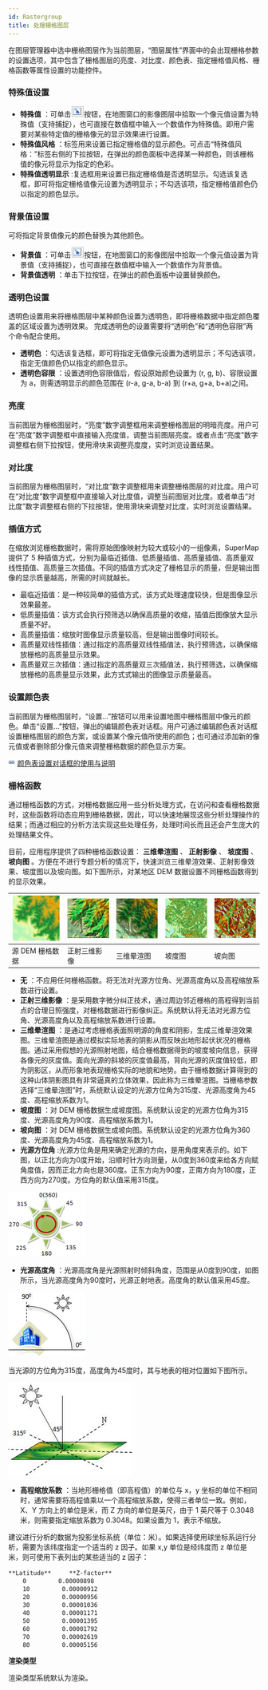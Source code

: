 ```yaml
---
id: Rastergroup
title: 处理栅格图层
---
```

在图层管理器中选中栅格图层作为当前图层，“图层属性”界面中的会出现栅格参数的设置选项，其中包含了栅格图层的亮度、对比度、颜色表、指定栅格值风格、栅格函数等属性设置的功能控件。

 
### 特殊值设置

* **特殊值** ：可单击![](img/Pickup.png)按钮，在地图窗口的影像图层中拾取一个像元值设置为特殊值（支持捕捉），也可直接在数值框中输入一个数值作为特殊值。即用户需要对某些特定值的栅格像元的显示效果进行设置。
* **特殊值风格** ：标签用来设置已指定栅格值的显示颜色。可点击“特殊值风格：”标签右侧的下拉按钮，在弹出的颜色面板中选择某一种颜色，则该栅格值的像元将显示为指定的色彩。 
* **特殊值透明显示** :复选框用来设置已指定栅格值是否透明显示。勾选该复选框，即可将指定栅格值像元设置为透明显示；不勾选该项，指定栅格值颜色仍以指定的颜色显示。 

### 背景值设置

可将指定背景值像元的颜色替换为其他颜色。

* **背景值** ：可单击![](img/Pickup.png)按钮，在地图窗口的影像图层中拾取一个像元值设置为背景值（支持捕捉），也可直接在数值框中输入一个数值作为背景值。
* **背景值透明** ：单击下拉按钮，在弹出的颜色面板中设置替换颜色。

### 透明色设置

透明色设置用来将栅格图层中某种颜色设置为透明色，即将栅格数据中指定颜色覆盖的区域设置为透明效果。
完成透明色的设置需要将“透明色”和“透明色容限”两个命令配合使用。

* **透明色** ：勾选该复选框，即可将指定无值像元设置为透明显示；不勾选该项，指定无值颜色仍以指定的颜色显示。
* **透明色容限** ：设置透明色容限值后，假设原始颜色设置为 (r, g, b)、容限设置为 a，则需透明显示的颜色范围在 (r-a, g-a, b-a) 到 (r+a, g+a, b+a)之间。

### 亮度

当前图层为栅格图层时，“亮度”数字调整框用来调整栅格图层的明暗亮度。用户可在“亮度”数字调整框中直接输入亮度值，调整当前图层亮度。或者点击“亮度”数字调整框右侧下拉按钮，使用滑块来调整亮度度，实时浏览设置结果。

### 对比度

当前图层为栅格图层时，“对比度”数字调整框用来调整栅格图层的对比度。用户可在“对比度”数字调整框中直接输入对比度值，调整当前图层对比度。或者单击“对比度”数字调整框右侧的下拉按钮，使用滑块来调整对比度，实时浏览设置结果。

### 插值方式

在缩放浏览栅格数据时，需将原始图像映射为较大或较小的一组像素，SuperMap提供了 5
种插值方式，分别为最临近插值、低质量插值、高质量插值、高质量双线性插值、高质量三次插值。不同的插值方式决定了栅格显示的质量，但是输出图像的显示质量越高，所需的时间就越长。

* 最临近插值：是一种较简单的插值方式，该方式处理速度较快，但是图像显示效果最差。
* 低质量插值：该方式会执行预筛选以确保高质量的收缩，插值后图像放大显示质量不好。
* 高质量插值：缩放时图像显示质量较高，但是输出图像时间较长。
* 高质量双线性插值：通过指定的高质量双线性插值法，执行预筛选，以确保缩放栅格的高质量显示效果。
* 高质量双三次插值：通过指定的高质量双三次插值法，执行预筛选，以确保缩放栅格的高质量显示效果，此方式式输出的图像显示质量最高。

### 设置颜色表

当前图层为栅格图层时，“设置...”按钮可以用来设置地图中栅格图层中像元的颜色。单击“设置...”按钮，弹出的编辑颜色表对话框。用户可通过编辑颜色表对话框设置栅格图层的颜色方案，或设置某个像元值所使用的颜色；也可通过添加新的像元值或者删除部分像元值来调整栅格数据的颜色显示方案。

![](../../img/smalltitle.png) [颜色表设置对话框的使用与说明](ColorTableDia.htm)

### 栅格函数

通过栅格函数的方式，对栅格数据应用一些分析处理方式，在访问和查看栅格数据时，这些函数将动态应用到栅格数据，因此，可以快速地展现这些分析处理操作的结果；而通过相应的分析方法实现这些处理任务，处理时间长而且还会产生庞大的处理结果文件。

目前，应用程序提供了四种栅格函数设置： **三维晕渲图** 、 **正射影像** 、 **坡度图** 、 **坡向图**
。方便在不进行专题分析的情况下，快速浏览三维晕渲效果、正射影像效果、坡度图以及坡向图。如下图所示，对某地区 DEM 数据设置不同栅格函数得到的显示效果。

![](img/GridFuntionNone.png) | ![](img/GridFuntionHillshade.png) |![](img/GridFuntionOrthoImage.png) | ![](img/GridFuntionSlope.png) |![](img/GridFuntionAspect.png)  
---|---|---|---|---  
源 DEM 栅格数据 | 正射三维影像 | 三维晕渲图 | 坡度图 | 坡向图    

* **无** ：不应用任何栅格函数。将无法对光源方位角、光源高度角以及高程缩放系数进行设置。
* **正射三维影像** ：是采用数字微分纠正技术，通过周边邻近栅格的高程得到当前点的合理日照强度，对栅格数据进行影像纠正。系统默认将无法对光源方位角、光源高度角以及高程缩放系数进行设置。
* **三维晕渲图** ：是通过考虑栅格表面照明源的角度和阴影，生成三维晕渲效果图。三维晕渲图是通过模拟实际地表的阴影从而反映出地形起伏状况的栅格图。通过采用假想的光源照射地图，结合栅格数据得到的坡度坡向信息，获得各像元的灰度值。面向光源的斜坡的灰度值最高，背向光源的灰度值较低，即为阴影区，从而形象地表现栅格实际的地貌和地势。由于栅格数据计算得到的这种山体阴影图具有非常逼真的立体效果，因此称为三维晕渲图。当栅格参数选择“三维晕渲图”时，系统默认设定的光源方位角为315度、光源高度角为45度、高程缩放系数为1。
* **坡度图** ：对 DEM 栅格数据生成坡度图。系统默认设定的光源方位角为315度、光源高度角为90度、高程缩放系数为1。
* **坡向图** ：对 DEM 栅格数据生成坡向图。系统默认设定的光源方位角为360度、光源高度角为45度、高程缩放系数为1。
* **光源方位角** :光源方位角是用来确定光源的方向，是用角度来表示的。如下图，以正北方向为0度开始，沿顺时针方向测量，从0度到360度来给各方向赋角度值，因而正北方向也是360度。正东方向为90度，正南方向为180度，正西方向为270度。方位角的默认值采用315度。  

![](img/Azimuth.png)  

* **光源高度角** ：光源高度角是光源照射时倾斜角度，范围是从0度到90度，如图所示，当光源高度角为90度时，光源正射地表。高度角的默认值采用45度。

![](img/AltitudeAngle.png)  

当光源的方位角为315度，高度角为45度时，其与地表的相对位置如下图所示。

![](img/DefaultHillShad.png)    

* **高程缩放系数** ：当地形栅格值（即高程值）的单位与 x，y 坐标的单位不相同时，通常需要将高程值乘以一个高程缩放系数，使得三者单位一致。例如，X、Y 方向上的单位是米，而 Z 方向的单位是英尺，由于 1 英尺等于 0.3048 米，则需要指定缩放系数为 0.3048。如果设置为 1，表示不缩放。

建议进行分析的数据为投影坐标系统（单位：米）。如果选择使用球坐标系运行分析，需要为该纬度指定一个适当的 z 因子。如果 x,y 单位是经纬度而 z
单位是米，则可使用下表列出的某些适当的 z 因子：


        
    **Latitude**     **Z-factor**
        0         0.00000898
        10         0.00000912
        20         0.00000956
        30         0.00001036
        40         0.00001171
        50         0.00001395
        60         0.00001792
        70         0.00002619
        80         0.00005156



**渲染类型**

渲染类型系统默认为渲染。


